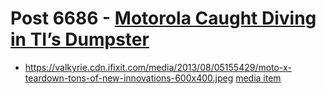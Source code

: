 # Post 6686 - [Motorola Caught Diving in TI’s Dumpster](https://www.ifixit.com/News/6686/motorola-droid2-teardown)

- https://valkyrie.cdn.ifixit.com/media/2013/08/05155429/moto-x-teardown-tons-of-new-innovations-600x400.jpeg [media item](media-28121.md)